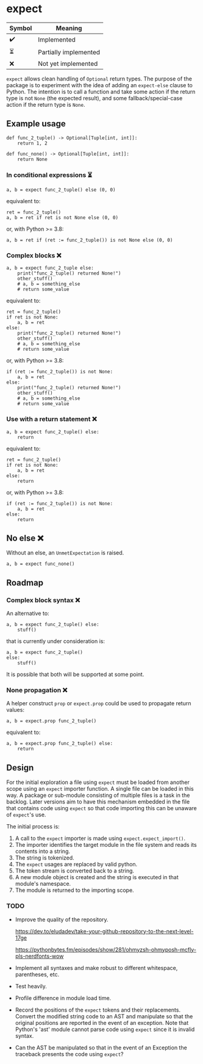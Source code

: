 # expect

| Symbol                   | Meaning               |
|--------------------------|-----------------------|
| :heavy_check_mark:       | Implemented           |
| :hourglass_flowing_sand: | Partially implemented |
| :x:                      | Not yet implemented   |

`expect` allows clean handling of `Optional` return types.
The purpose of the package is to experiment with the idea of adding an `expect-else` clause to Python.
The intention is to call a function and take some action if the return type is not `None` (the expected result), 
and some fallback/special-case action if the return type is `None`.

## Example usage

    def func_2_tuple() -> Optional[Tuple[int, int]]:
	    return 1, 2

    def func_none() -> Optional[Tuple[int, int]]:
        return None

### In conditional expressions :hourglass_flowing_sand:<!--Partially implemented-->

    a, b = expect func_2_tuple() else (0, 0)

equivalent to:

    ret = func_2_tuple()
    a, b = ret if ret is not None else (0, 0)

or, with Python >= 3.8:

    a, b = ret if (ret := func_2_tuple()) is not None else (0, 0)

### Complex blocks :x:<!--Not implemented-->

    a, b = expect func_2_tuple else:
        print("func_2_tuple() returned None!")
        other_stuff()
        # a, b = something_else
        # return some_value

equivalent to:

    ret = func_2_tuple()
    if ret is not None:
        a, b = ret
    else:
        print("func_2_tuple() returned None!")
        other_stuff()
        # a, b = something_else
        # return some_value

or, with Python >= 3.8:

    if (ret := func_2_tuple()) is not None:
        a, b = ret
    else:
        print("func_2_tuple() returned None!")
        other_stuff()
        # a, b = something_else
        # return some_value


### Use with a return statement :x:<!--Not implemented-->

    a, b = expect func_2_tuple() else:
        return

equivalent to:
    
    ret = func_2_tuple()
    if ret is not None:
        a, b = ret
    else:
        return

or, with Python >= 3.8:

    if (ret := func_2_tuple()) is not None:
        a, b = ret
    else:
        return

## No else :x:<!--Not implemented-->

Without an else, an `UnmetExpectation` is raised.

    a, b = expect func_none()

## Roadmap

### Complex block syntax :x:<!--Not implemented-->

An alternative to:

    a, b = expect func_2_tuple() else:
        stuff()

that is currently under consideration is:

    a, b = expect func_2_tuple()
    else:
        stuff()

It is possible that both will be supported at some point.

### None propagation :x:<!--Not implemented-->

A helper construct `prop` or `expect.prop` could be used to propagate return values:

    a, b = expect.prop func_2_tuple()

equivalent to:

    a, b = expect.prop func_2_tuple() else:
        return


## Design

For the initial exploration a file using `expect` must be loaded from another scope using an `expect` importer function.
A single file can be loaded in this way. A package or sub-module consisting of multiple files is a task in the backlog.
Later versions aim to have this mechanism embedded in the file that contains code using `expect` so that code importing
this can be unaware of `expect`'s use.

The initial process is:

1. A call to the `expect` importer is made using `expect.expect_import()`.
2. The importer identifies the target module in the file system and reads its contents into a string.
3. The string is tokenized.
4. The `expect` usages are replaced by valid python.
5. The token stream is converted back to a string.
6. A new module object is created and the string is executed in that module's namespace.
7. The module is returned to the importing scope.

### TODO

- Improve the quality of the repository.

  https://dev.to/eludadev/take-your-github-repository-to-the-next-level-17ge

  https://pythonbytes.fm/episodes/show/281/ohmyzsh-ohmyposh-mcfly-pls-nerdfonts-wow
- Implement all syntaxes and make robust to different whitespace, parentheses, etc.
- Test heavily.
- Profile difference in module load time.
- Record the positions of the `expect` tokens and their replacements.
  Convert the modified string code to an AST and manipulate so that the original positions are reported in the event of
  an exception. Note that Python's 'ast' module cannot parse code using `expect` since it is invalid syntax.
- Can the AST be manipulated so that in the event of an Exception the traceback presents the code using `expect`?

